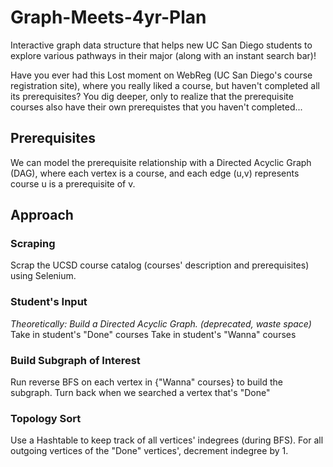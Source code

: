 # Graph-Meets-4yr-Plan

Interactive graph data structure that helps new UC San Diego students to explore various pathways in their major (along with an instant search bar)!


Have you ever had this Lost moment on WebReg (UC San Diego's course registration site),
where you really liked a course, but haven't completed all its prerequisites?
You dig deeper, only to realize that the prerequisite courses also have their
own prerequistes that you haven't completed...

## Prerequisites
We can model the prerequisite relationship with a Directed Acyclic Graph (DAG),
where each vertex is a course, and each edge (u,v) represents course u is a prerequisite of v.

## Approach
### Scraping
Scrap the UCSD course catalog (courses' description and prerequisites) using
Selenium. 
### Student's Input
*Theoretically: Build a Directed Acyclic Graph. (deprecated, waste space)*
Take in student's "Done" courses
Take in student's "Wanna" courses
### Build Subgraph of Interest
Run reverse BFS on each vertex in {"Wanna" courses} to build the subgraph. 
Turn back when we searched a vertex that's "Done"
### Topology Sort
Use a Hashtable to keep track of all vertices' indegrees (during BFS).
For all outgoing vertices of the "Done" vertices', decrement indegree by 1.
